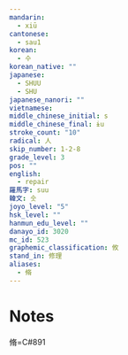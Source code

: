 ```yaml
---
mandarin:
  - xiū
cantonese:
  - sau1
korean:
  - 수
korean_native: ""
japanese:
  - SHUU
  - SHU
japanese_nanori: ""
vietnamese:
middle_chinese_initial: s
middle_chinese_final: ɨu
stroke_count: "10"
radical: 人
skip_number: 1-2-8
grade_level: 3
pos: ""
english:
  - repair
羅馬字: suu
韓文: 숫
joyo_level: "5"
hsk_level: ""
hanmun_edu_level: ""
danayo_id: 3020
mc_id: 523
graphemic_classification: 攸
stand_in: 修理
aliases:
  - 脩
---
```


# Notes
脩=C#891
